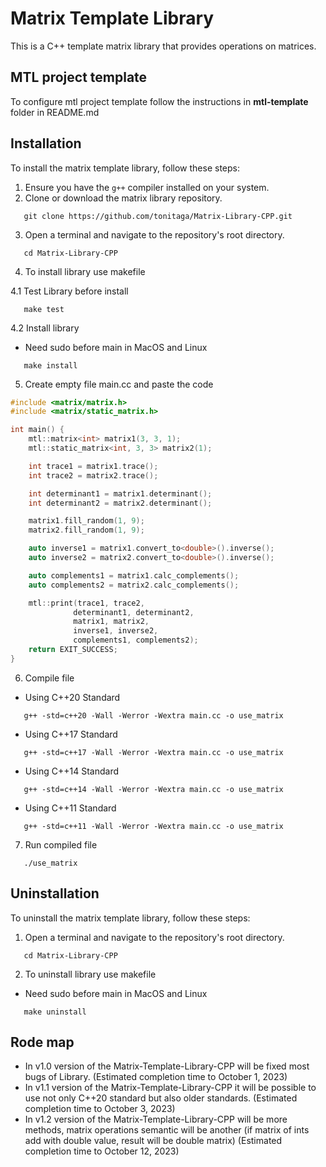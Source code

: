 # Matrix Template Library

This is a C++ template matrix library that provides operations on matrices.

## MTL project template

To configure mtl project template follow the instructions in **mtl-template** folder in README.md

## Installation

To install the matrix template library, follow these steps:

1. Ensure you have the `g++` compiler installed on your system.
2. Clone or download the matrix library repository.

```shell
   git clone https://github.com/tonitaga/Matrix-Library-CPP.git
```
3. Open a terminal and navigate to the repository's root directory.

```shell
   cd Matrix-Library-CPP
```

4. To install library use makefile

4.1 Test Library before install

```shell
   make test
```

4.2 Install library

* Need sudo before main in MacOS and Linux
```shell
   make install
```

5. Create empty file main.cc and paste the code

```cpp
#include <matrix/matrix.h>
#include <matrix/static_matrix.h>

int main() {
    mtl::matrix<int> matrix1(3, 3, 1);
    mtl::static_matrix<int, 3, 3> matrix2(1);

    int trace1 = matrix1.trace();
    int trace2 = matrix2.trace();

    int determinant1 = matrix1.determinant();
    int determinant2 = matrix2.determinant();

    matrix1.fill_random(1, 9);
    matrix2.fill_random(1, 9);

    auto inverse1 = matrix1.convert_to<double>().inverse();
    auto inverse2 = matrix2.convert_to<double>().inverse();

    auto complements1 = matrix1.calc_complements();
    auto complements2 = matrix2.calc_complements();

    mtl::print(trace1, trace2,
              determinant1, determinant2,
              matrix1, matrix2,
              inverse1, inverse2,
              complements1, complements2);
    return EXIT_SUCCESS;
}
```

6. Compile file

* Using C++20 Standard
```shell
   g++ -std=c++20 -Wall -Werror -Wextra main.cc -o use_matrix
```

* Using C++17 Standard
```shell
   g++ -std=c++17 -Wall -Werror -Wextra main.cc -o use_matrix
```

* Using C++14 Standard
```shell
   g++ -std=c++14 -Wall -Werror -Wextra main.cc -o use_matrix
```

* Using C++11 Standard
```shell
   g++ -std=c++11 -Wall -Werror -Wextra main.cc -o use_matrix
```

7. Run compiled file

```shell
   ./use_matrix
```

## Uninstallation

To uninstall the matrix template library, follow these steps:

1. Open a terminal and navigate to the repository's root directory.

```shell
   cd Matrix-Library-CPP
```

2. To uninstall library use makefile

* Need sudo before main in MacOS and Linux
```shell
   make uninstall
```

## Rode map

* In v1.0 version of the Matrix-Template-Library-CPP will be fixed most bugs of Library. (Estimated completion time to October 1, 2023)
* In v1.1 version of the Matrix-Template-Library-CPP it will be possible to use not only C++20 standard but also older standards. (Estimated completion time to October 3, 2023)
* In v1.2 version of the Matrix-Template-Library-CPP will be more methods, matrix operations semantic will be another (if matrix of ints add with double value, result will be double matrix) (Estimated completion time to October 12, 2023)
